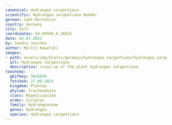 ```yaml
---
canonical: Hydrangea sargentiana
scientific: Hydrangea sargentiana Rehder
german: Samt-Hortensie
country: Germany
city: Sylt
coordinates: 54.89456,8.36815
date: 02.07.2023
by: Sandra Jeschka
author: Moritz Kowalski
images:
- path: assets/img/plants/germany/hydrangea_sargentiana/hydrangea_sargentiana_1.jpg
  alt: Hydrangeo sargentiana
  description: close-up of the plant hydrangeo sargentiana
taxonomy:
  gbifkey: 3645659
  fetched: 27.09.2023
  kingdom: Plantae
  phylum: Tracheophyta
  class: Magnoliopsida
  order: Cornales
  family: Hydrangeaceae
  genus: Hydrangea
  species: Hydrangea sargentiana
---
```

